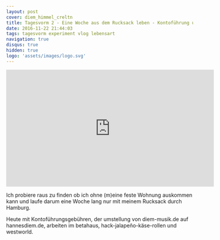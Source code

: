```yaml
---
layout: post
cover: diem_himmel_creltn
title: Tagesvorm 2 - Eine Woche aus dem Rucksack leben - Kontoführung und betahaus
date: 2016-11-22 21:44:03
tags: tagesvorm experiment vlog lebensart
navigation: true
disqus: true
hidden: true
logo: 'assets/images/logo.svg'
---
```


<iframe width="560" height="315" src="https://www.youtube-nocookie.com/embed/5CQOYIlzUZ4" frameborder="0" allow="autoplay; encrypted-media" allowfullscreen></iframe>

Ich probiere raus zu finden ob ich ohne (m)eine feste Wohnung auskommen kann und laufe darum eine Woche lang nur mit meinem Rucksack durch Hamburg.

Heute mit Kontoführungsgebühren, der umstellung von diem-musik.de auf hannesdiem.de, arbeiten im betahaus, hack-jalapeño-käse-rollen und westworld.
